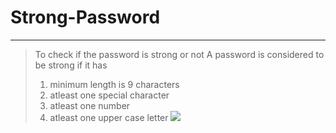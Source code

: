 # Strong-Password
-------------------------
>To check if the password is strong or not
>A password is considered to be strong if it has 
>1. minimum length is 9 characters
>2. atleast one special character
>3. atleast one number
>4. atleast one upper case letter
![](https://api.visitorbadge.io/api/VisitorHit?user=estruyf&repo=github-visitors-badge&countColor=%237B1E7A)
